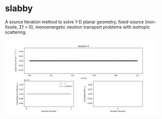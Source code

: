 # slabby
A source Iteration method to solve 1-D planar geometry, fixed-source (non-fissile, Σf = 0), monoenergetic neutron transport problems with isotropic scattering.

![Real-time plotting and diagnostics!](https://raw.githubusercontent.com/beykyle/slabby/master/run.gif)

